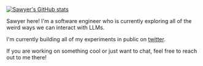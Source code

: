 [![Sawyer's GitHub stats](https://github-readme-stats.vercel.app/api?username=sawyerhood)](https://github.com/anuraghazra/github-readme-stats)

Sawyer here! I'm a software engineer who is currently exploring all of the weird ways we can interact with LLMs.

I'm currently building all of my experiments in public on [twitter](https://x.com/sawyerhood). 

If you are working on something cool or just want to chat, feel free to reach out to me there!


<!--
**SawyerHood/SawyerHood** is a ✨ _special_ ✨ repository because its `README.md` (this file) appears on your GitHub profile.

Here are some ideas to get you started:

- 🔭 I’m currently working on ...
- 🌱 I’m currently learning ...
- 👯 I’m looking to collaborate on ...
- 🤔 I’m looking for help with ...
- 💬 Ask me about ...
- 📫 How to reach me: ...
- 😄 Pronouns: ...
- ⚡ Fun fact: ...
-->
